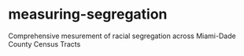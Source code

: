 # measuring-segregation
Comprehensive mesurement of racial segregation across Miami-Dade County Census Tracts
